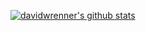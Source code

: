 [![davidwrenner's github stats](https://github-readme-stats.vercel.app/api?username=davidwrenner&theme=vue-dark&show_icons=true&count_private=true&hide_rank=true)](https://github.com/anuraghazra/github-readme-stats)

